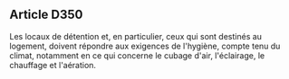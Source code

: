 Article D350
----
Les locaux de détention et, en particulier, ceux qui sont destinés au logement,
doivent répondre aux exigences de l'hygiène, compte tenu du climat, notamment en
ce qui concerne le cubage d'air, l'éclairage, le chauffage et l'aération.

